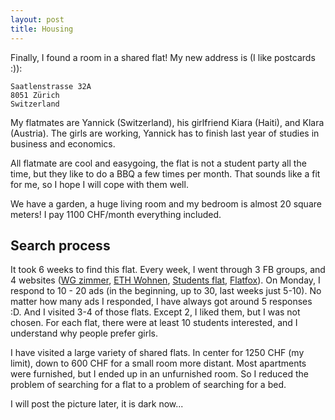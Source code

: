 ```yaml
---
layout: post
title: Housing
---
```


Finally, I found a room in a shared flat! My new address is (I like postcards :)):

```
Saatlenstrasse 32A
8051 Zürich
Switzerland
```

My flatmates are Yannick (Switzerland), his girlfriend Kiara (Haiti), and Klara (Austria). The girls are working, Yannick has to finish last year of studies in business and economics.

All flatmate are cool and easygoing, the flat is not a student party all the time, but they like to do a BBQ a few times per month. That sounds like a fit for me, so I hope I will cope with them well.

We have a garden, a huge living room and my bedroom is almost 20 square meters! I pay 1100 CHF/month everything included.

## Search process

It took 6 weeks to find this flat. Every week, I went through 3 FB groups, and 4 websites ([WG zimmer](https://www.wgzimmer.ch/), [ETH Wohnen](https://wohnen.ethz.ch), [Students flat](https://www.students.ch/wohnen), [Flatfox](https://flatfox.ch)). On Monday, I respond to 10 - 20 ads (in the beginning, up to 30, last weeks just 5-10). No matter how many ads I responded, I have always got around 5 responses :D. And I visited 3-4 of those flats. Except 2, I liked them, but I was not chosen. For each flat, there were at least 10 students interested, and I understand why people prefer girls.

I have visited a large variety of shared flats. In center for 1250 CHF (my limit), down to 600 CHF for a small room more distant. Most apartments were furnished, but I ended up in an unfurnished room. So I reduced the problem of searching for a flat to a problem of searching for a bed.

I will post the picture later, it is dark now...
